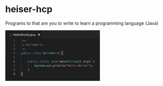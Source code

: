 # heiser-hcp
 Programs to that are you to write to learn a programming language (Java)

![Schoology course image](./Images/course.jpeg)
